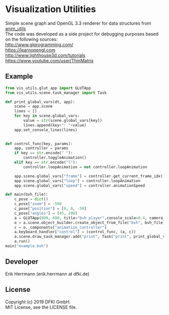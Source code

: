 # Visualization Utilities

Simple scene graph and OpenGL 3.3 renderer for data structures from [anim_utils](https://github.com/eherr/anim_utils.git)  
The code was developed as a side project for debugging purposes based on the following sources:  
http://www.glprogramming.com/  
https://learnopengl.com  
http://www.lighthouse3d.com/tutorials  
https://www.youtube.com/user/ThinMatrix  


## Example 

```python   
from vis_utils.glut_app import GLUTApp
from vis_utils.scene.task_manager import Task

def print_global_vars(dt, app):
    scene = app.scene
    lines = []
    for key in scene.global_vars:
        value = str(scene.global_vars[key])
        lines.append(key+": "+value)
    app.set_console_lines(lines)

    
def control_func(key, params):
    app, controller = params
    if key == str.encode(" "):
        controller.toggleAnimation()
    elif key == str.encode("l"):
        controller.loopAnimation = not controller.loopAnimation

    app.scene.global_vars["frame"] = controller.get_current_frame_idx()
    app.scene.global_vars["loop"] = controller.loopAnimation
    app.scene.global_vars["speed"] = controller.animationSpeed

def main(bvh_file):
    c_pose = dict()
    c_pose["zoom"] = -500
    c_pose["position"] = [0, 0, -50]
    c_pose["angles"] = (45, 200)
    a = GLUTApp(800, 600, title="bvh player",console_scale=0.4, camera_pose=c_pose)
    o = a.scene.object_builder.create_object_from_file("bvh", bvh_file)
    c = o._components["animation_controller"]
    a.keyboard_handler["control"] = (control_func, (a, c))
    a.scene.draw_task_manager.add("print", Task("print", print_global_vars, a))
    a.run()
main("example.bvh")


```
## Developer

Erik Herrmann (erik.herrmann at dfki.de)



## License
Copyright (c) 2019 DFKI GmbH.  
MIT License, see the LICENSE file.



